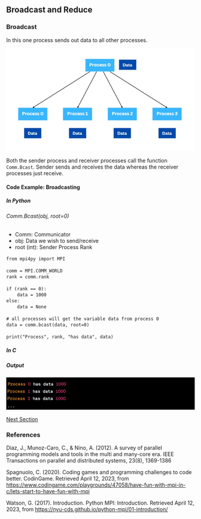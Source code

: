 ## Broadcast and Reduce

### Broadcast

In this one process sends out data to all other processes.

![alt text](https://github.com/japnitahuja/guide-to-mpi/blob/main/documentation/images/broadcast.jpg)

Both the sender process and receiver processes call the function `Comm.Bcast`. Sender sends and receives the data whereas the receiver processes just receive.

#### Code Example: Broadcasting

##### In Python

###### Comm.Bcast(obj, root=0)
- Comm: Communicator
- obj: Data we wish to send/receive
- root (int): Sender Process Rank

```
from mpi4py import MPI

comm = MPI.COMM_WORLD
rank = comm.rank

if (rank == 0):
    data = 1000
else:
    data = None

# all processes will get the variable data from process 0
data = comm.bcast(data, root=0)

print("Process", rank, "has data", data)

```

##### In C

##### Output

![alt text](https://github.com/japnitahuja/guide-to-mpi/blob/main/documentation/images/output6.jpg)


[Next Section]()

### References

Diaz, J., Munoz-Caro, C., & Nino, A. (2012). A survey of parallel programming models and tools in the multi and many-core era. IEEE Transactions on parallel and distributed systems, 23(8), 1369-1386

Spagnuolo, C. (2020). Coding games and programming challenges to code better. CodinGame. Retrieved April 12, 2023, from https://www.codingame.com/playgrounds/47058/have-fun-with-mpi-in-c/lets-start-to-have-fun-with-mpi 

Watson, G. (2017). Introduction. Python MPI: Introduction. Retrieved April 12, 2023, from https://nyu-cds.github.io/python-mpi/01-introduction/ 
